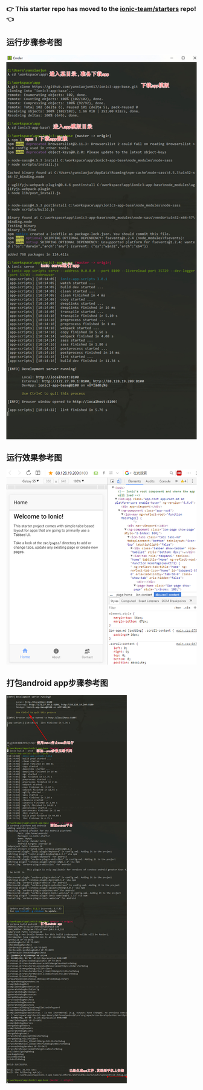 ### :point_right: This starter repo has moved to the [ionic-team/starters](https://github.com/ionic-team/starters/tree/master/ionic-angular/official/tabs) repo! :point_left:

## 运行步骤参考图
![](./docs/r1.jpg)

##  运行效果参考图
![](./docs/r2.jpg)

##  打包android app步骤参考图
![](./docs/r3.jpg)
